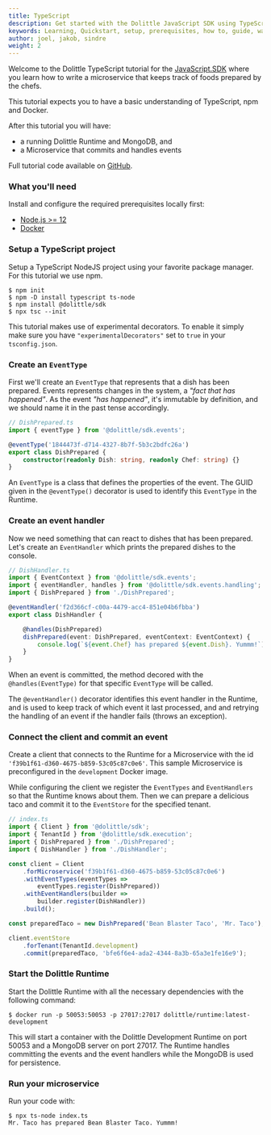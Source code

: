 ```yaml
---
title: TypeScript
description: Get started with the Dolittle JavaScript SDK using TypeScript
keywords: Learning, Quickstart, setup, prerequisites, how to, guide, walkthrough, typescript, javascript
author: joel, jakob, sindre
weight: 2
---
```


Welcome to the Dolittle TypeScript tutorial for the [JavaScript.SDK](https://github.com/dolittle/javaScript.SDK/) where you learn how to write a microservice that keeps track of foods prepared by the chefs.

This tutorial expects you to have a basic understanding of TypeScript, npm and Docker.

After this tutorial you will have:

* a running Dolittle Runtime and MongoDB, and
* a Microservice that commits and handles events

Full tutorial code available on [GitHub](https://github.com/dolittle/JavaScript.SDK/tree/master/Samples/Kitchen).

### What you'll need
Install and configure the required prerequisites locally first:

* [Node.js >= 12](https://nodejs.org/en/download/)
* [Docker](https://www.docker.com/products/docker-desktop)

### Setup a TypeScript project
Setup a TypeScript NodeJS project using your favorite package manager. For this tutorial we use npm.

```shell
$ npm init
$ npm -D install typescript ts-node
$ npm install @dolittle/sdk
$ npx tsc --init
```

This tutorial makes use of experimental decorators. To enable it simply make sure you have `"experimentalDecorators"` set to `true` in your `tsconfig.json`.

### Create an `EventType`
First we'll create an `EventType` that represents that a dish has been prepared. Events represents changes in the system, a _"fact that has happened"_. As the event _"has happened"_, it's immutable by definition, and we should name it in the past tense accordingly.

```typescript
// DishPrepared.ts
import { eventType } from '@dolittle/sdk.events';

@eventType('1844473f-d714-4327-8b7f-5b3c2bdfc26a')
export class DishPrepared {
    constructor(readonly Dish: string, readonly Chef: string) {}
}
```

An `EventType` is a class that defines the properties of the event. The GUID given in the `@eventType()` decorator is used to identify this `EventType` in the Runtime.

### Create an event handler
Now we need something that can react to dishes that has been prepared. Let's create an `EventHandler` which prints the prepared dishes to the console.

```typescript
// DishHandler.ts
import { EventContext } from '@dolittle/sdk.events';
import { eventHandler, handles } from '@dolittle/sdk.events.handling';
import { DishPrepared } from './DishPrepared';

@eventHandler('f2d366cf-c00a-4479-acc4-851e04b6fbba')
export class DishHandler {

    @handles(DishPrepared)
    dishPrepared(event: DishPrepared, eventContext: EventContext) {
        console.log(`${event.Chef} has prepared ${event.Dish}. Yummm!`);
    }
}
```

When an event is committed, the method decored with the `@handles(EventType)` for that specific `EventType` will be called.

The `@eventHandler()` decorator identifies this event handler in the Runtime, and is used to keep track of which event it last processed, and and retrying the handling of an event if the handler fails (throws an exception).

### Connect the client and commit an event
Create a client that connects to the Runtime for a Microservice with the id `'f39b1f61-d360-4675-b859-53c05c87c0e6'`. This sample Microservice is preconfigured in the `development` Docker image.

While configuring the client we register the `EventTypes` and `EventHandlers` so that the Runtime knows about them. Then we can prepare a delicious taco and commit it to the `EventStore` for the specified tenant.

```typescript
// index.ts
import { Client } from '@dolittle/sdk';
import { TenantId } from '@dolittle/sdk.execution';
import { DishPrepared } from './DishPrepared';
import { DishHandler } from './DishHandler';

const client = Client
    .forMicroservice('f39b1f61-d360-4675-b859-53c05c87c0e6')
    .withEventTypes(eventTypes =>
        eventTypes.register(DishPrepared))
    .withEventHandlers(builder =>
        builder.register(DishHandler))
    .build();

const preparedTaco = new DishPrepared('Bean Blaster Taco', 'Mr. Taco');

client.eventStore
    .forTenant(TenantId.development)
    .commit(preparedTaco, 'bfe6f6e4-ada2-4344-8a3b-65a3e1fe16e9');
```

### Start the Dolittle Runtime
Start the Dolittle Runtime with all the necessary dependencies with the following command:

```shell
$ docker run -p 50053:50053 -p 27017:27017 dolittle/runtime:latest-development
```

This will start a container with the Dolittle Development Runtime on port 50053 and a MongoDB server on port 27017.
The Runtime handles committing the events and the event handlers while the MongoDB is used for persistence.

### Run your microservice
Run your code with:

```shell
$ npx ts-node index.ts
Mr. Taco has prepared Bean Blaster Taco. Yummm!
```
